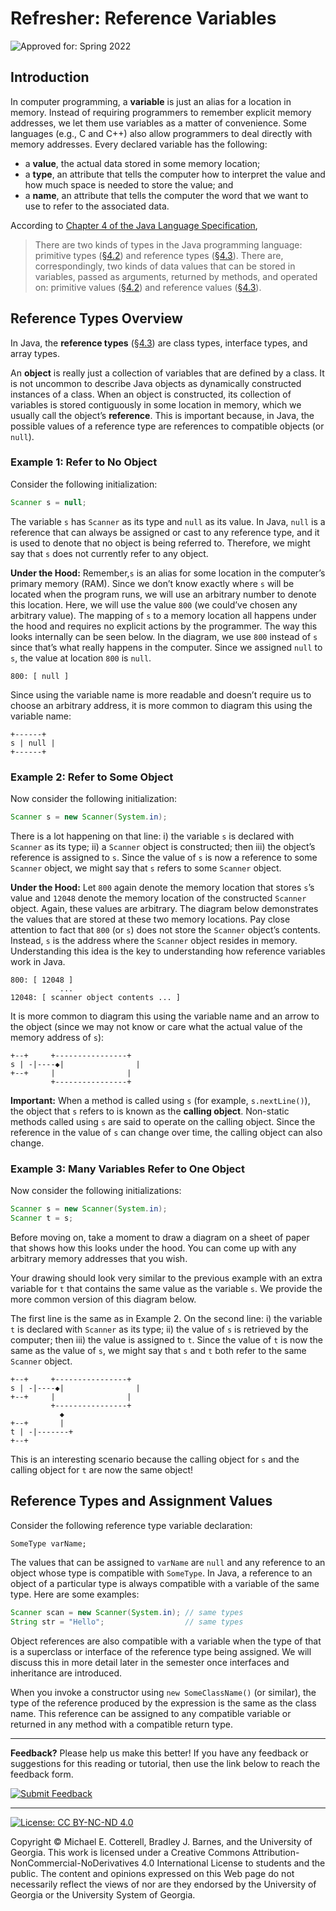 # Refresher: Reference Variables

![Approved for: Spring 2022](https://img.shields.io/badge/Approved%20for-Spring%202022-purple)

<div class="contents" depth="2">

</div>

## Introduction

In computer programming, a **variable** is just an alias for a location
in memory. Instead of requiring programmers to remember explicit memory
addresses, we let them use variables as a matter of convenience. Some
languages (e.g., C and C++) also allow programmers to deal directly with
memory addresses. Every declared variable has the following:

-   a **value**, the actual data stored in some memory location;
-   a **type**, an attribute that tells the computer how to interpret
    the value and how much space is needed to store the value; and
-   a **name**, an attribute that tells the computer the word that we
    want to use to refer to the associated data.

According to [Chapter 4 of the Java Language
Specification](https://docs.oracle.com/javase/specs/jls/se17/html/jls-4.html#jls-4.10.1),

> There are two kinds of types in the Java programming language:
> primitive types
> ([§4.2](https://docs.oracle.com/javase/specs/jls/se17/html/jls-4.html#jls-4.2))
> and reference types
> ([§4.3](https://docs.oracle.com/javase/specs/jls/se17/html/jls-4.html#jls-4.3)).
> There are, correspondingly, two kinds of data values that can be
> stored in variables, passed as arguments, returned by methods, and
> operated on: primitive values
> ([§4.2](https://docs.oracle.com/javase/specs/jls/se17/html/jls-4.html#jls-4.2))
> and reference values
> ([§4.3](https://docs.oracle.com/javase/specs/jls/se17/html/jls-4.html#jls-4.3)).

## Reference Types Overview

In Java, the **reference types**
([§4.3](https://docs.oracle.com/javase/specs/jls/se17/html/jls-4.html#jls-4.3))
are class types, interface types, and array types.

An **object** is really just a collection of variables that are defined
by a class. It is not uncommon to describe Java objects as dynamically
constructed instances of a class. When an object is constructed, its
collection of variables is stored contiguously in some location in
memory, which we usually call the object’s **reference**. This is
important because, in Java, the possible values of a reference type are
references to compatible objects (or `null`).

### Example 1: Refer to No Object

Consider the following initialization:

``` java
Scanner s = null;
```

The variable `s` has `Scanner` as its type and `null` as its value. In
Java, `null` is a reference that can always be assigned or cast to any
reference type, and it is used to denote that no object is being
referred to. Therefore, we might say that `s` does not currently refer
to any object.

**Under the Hood:** Remember,`s` is an alias for some location in the
computer’s primary memory (RAM). Since we don’t know exactly where `s`
will be located when the program runs, we will use an arbitrary number
to denote this location. Here, we will use the value `800` (we could’ve
chosen any arbitrary value). The mapping of `s` to a memory location all
happens under the hood and requires no explicit actions by the
programmer. The way this looks internally can be seen below. In the
diagram, we use `800` instead of `s` since that’s what really happens in
the computer. Since we assigned `null` to `s`, the value at location
`800` is `null`.

    800: [ null ]

Since using the variable name is more readable and doesn’t require us to
choose an arbitrary address, it is more common to diagram this using the
variable name:

    +------+
    s | null |
    +------+

### Example 2: Refer to Some Object

Now consider the following initialization:

``` java
Scanner s = new Scanner(System.in);
```

There is a lot happening on that line: i) the variable `s` is declared
with `Scanner` as its type; ii) a `Scanner` object is constructed; then
iii) the object’s reference is assigned to `s`. Since the value of `s`
is now a reference to some `Scanner` object, we might say that `s`
refers to some `Scanner` object.

**Under the Hood:** Let `800` again denote the memory location that
stores `s`’s value and `12048` denote the memory location of the
constructed `Scanner` object. Again, these values are arbitrary. The
diagram below demonstrates the values that are stored at these two
memory locations. Pay close attention to fact that `800` (or `s`) does
not store the `Scanner` object’s contents. Instead, `s` is the address
where the `Scanner` object resides in memory. Understanding this idea is
the key to understanding how reference variables work in Java.

    800: [ 12048 ]
               ...
    12048: [ scanner object contents ... ]

It is more common to diagram this using the variable name and an arrow
to the object (since we may not know or care what the actual value of
the memory address of `s`):

    +--+     +----------------+
    s | -|----◆|                |
    +--+     |                |
             +----------------+

**Important:** When a method is called using `s` (for example,
`s.nextLine()`), the object that `s` refers to is known as the **calling
object**. Non-static methods called using `s` are said to operate on the
calling object. Since the reference in the value of `s` can change over
time, the calling object can also change.

### Example 3: Many Variables Refer to One Object

Now consider the following initializations:

``` java
Scanner s = new Scanner(System.in);
Scanner t = s;
```

Before moving on, take a moment to draw a diagram on a sheet of paper
that shows how this looks under the hood. You can come up with any
arbitrary memory addresses that you wish.

Your drawing should look very similar to the previous example with an
extra variable for `t` that contains the same value as the variable `s`.
We provide the more common version of this diagram below.

The first line is the same as in Example 2. On the second line: i) the
variable `t` is declared with `Scanner` as its type; ii) the value of
`s` is retrieved by the computer; then iii) the value is assigned to
`t`. Since the value of `t` is now the same as the value of `s`, we
might say that `s` and `t` both refer to the same `Scanner` object.

    +--+     +----------------+
    s | -|----◆|                |
    +--+     |                |
             +----------------+
               ◆
    +--+       |
    t | -|-------+
    +--+

This is an interesting scenario because the calling object for `s` and
the calling object for `t` are now the same object!

## Reference Types and Assignment Values

Consider the following reference type variable declaration:

    SomeType varName;

The values that can be assigned to `varName` are `null` and any
reference to an object whose type is compatible with `SomeType`. In
Java, a reference to an object of a particular type is always compatible
with a variable of the same type. Here are some examples:

``` java
Scanner scan = new Scanner(System.in); // same types
String str = "Hello";                  // same types
```

Object references are also compatible with a variable when the type of
that is a superclass or interface of the reference type being assigned.
We will discuss this in more detail later in the semester once
interfaces and inheritance are introduced.

When you invoke a constructor using `new SomeClassName()` (or similar),
the type of the reference produced by the expression is the same as the
class name. This reference can be assigned to any compatible variable or
returned in any method with a compatible return type.

<hr/>

**Feedback?** Please help us make this better! If you have any feedback
or suggestions for this reading or tutorial, then use the link below to
reach the feedback form.

[![Submit
Feedback](https://img.shields.io/badge/-Submit%20Feedback-red.svg?style=for-the-badge)](https://docs.google.com/forms/d/e/1FAIpQLSfBgZM_-G-9nKmX7F83k0Tgp1OlqBnrkt6vsxlIqLypc_keUQ/viewform?usp=pp_url&entry.1081181680=cs1302-refresher-variables&entry.1901270436=https://github.com/cs1302uga/cs1302-tutorials/blob/master/refresher/variables.md)

<hr/>

[![License: CC BY-NC-ND
4.0](https://img.shields.io/badge/License-CC%20BY--NC--ND%204.0-lightgrey.svg)](http://creativecommons.org/licenses/by-nc-nd/4.0/)

Copyright © Michael E. Cotterell, Bradley J. Barnes, and the University
of Georgia. This work is licensed under a Creative Commons
Attribution-NonCommercial-NoDerivatives 4.0 International License to
students and the public. The content and opinions expressed on this Web
page do not necessarily reflect the views of nor are they endorsed by
the University of Georgia or the University System of Georgia.
